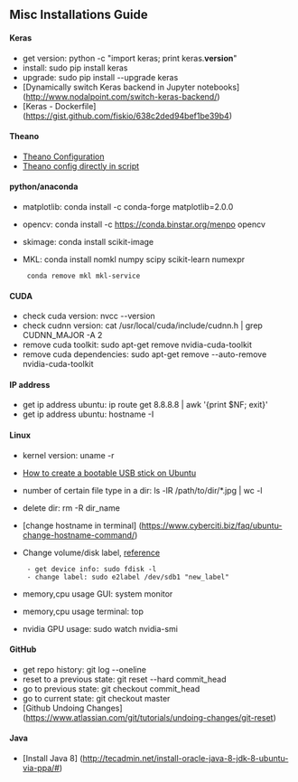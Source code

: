 
## Misc Installations Guide



#### Keras
* get version: python -c "import keras; print keras.__version__"
* install: sudo pip install keras
* upgrade: sudo pip install --upgrade keras
* [Dynamically switch Keras backend in Jupyter notebooks] (http://www.nodalpoint.com/switch-keras-backend/)
* [Keras - Dockerfile] (https://gist.github.com/fiskio/638c2ded94bef1be39b4)

#### Theano
* [Theano Configuration](http://deeplearning.net/software/theano/library/config.html)
* [Theano config directly in script](http://stackoverflow.com/questions/33988334/theano-config-directly-in-script)

#### python/anaconda
* matplotlib: conda install -c conda-forge matplotlib=2.0.0 
* opencv: conda install -c https://conda.binstar.org/menpo opencv
* skimage: conda install scikit-image
* MKL: conda install nomkl numpy scipy scikit-learn numexpr 

       conda remove mkl mkl-service

#### CUDA
* check cuda version: nvcc --version
* check cudnn version:  cat /usr/local/cuda/include/cudnn.h | grep CUDNN_MAJOR -A 2
* remove cuda toolkit: sudo apt-get remove nvidia-cuda-toolkit
* remove cuda dependencies: sudo apt-get remove --auto-remove nvidia-cuda-toolkit


#### IP address 
* get ip address ubuntu: ip route get 8.8.8.8 | awk '{print $NF; exit}'
* get ip address ubuntu: hostname -I



#### Linux
* kernel version: uname -r
* [How to create a bootable USB stick on Ubuntu](https://www.ubuntu.com/download/desktop/create-a-usb-stick-on-ubuntu)
* number of certain file type in a dir: ls -lR /path/to/dir/*.jpg | wc -l
* delete dir: rm -R dir_name
* [change hostname in terminal] (https://www.cyberciti.biz/faq/ubuntu-change-hostname-command/)
* Change volume/disk label, [reference](https://ubuntuforums.org/showthread.php?t=1113236)

       - get device info: sudo fdisk -l
       - change label: sudo e2label /dev/sdb1 "new_label"

* memory,cpu usage GUI: system monitor
* memory,cpu usage terminal: top
* nvidia GPU usage: sudo watch nvidia-smi


#### GitHub
* get repo history: git log --oneline
* reset to a previous state: git reset --hard commit_head
* go to previous state: git checkout commit_head
* go to current state: git checkout master
* [Github Undoing Changes] (https://www.atlassian.com/git/tutorials/undoing-changes/git-reset)



#### Java
* [Install Java 8] (http://tecadmin.net/install-oracle-java-8-jdk-8-ubuntu-via-ppa/#)


